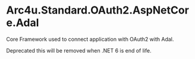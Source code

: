 # Arc4u.Standard.OAuth2.AspNetCore.Adal

Core Framework used to connect application with OAuth2 with Adal.

Deprecated this will be removed when .NET 6 is end of life.
